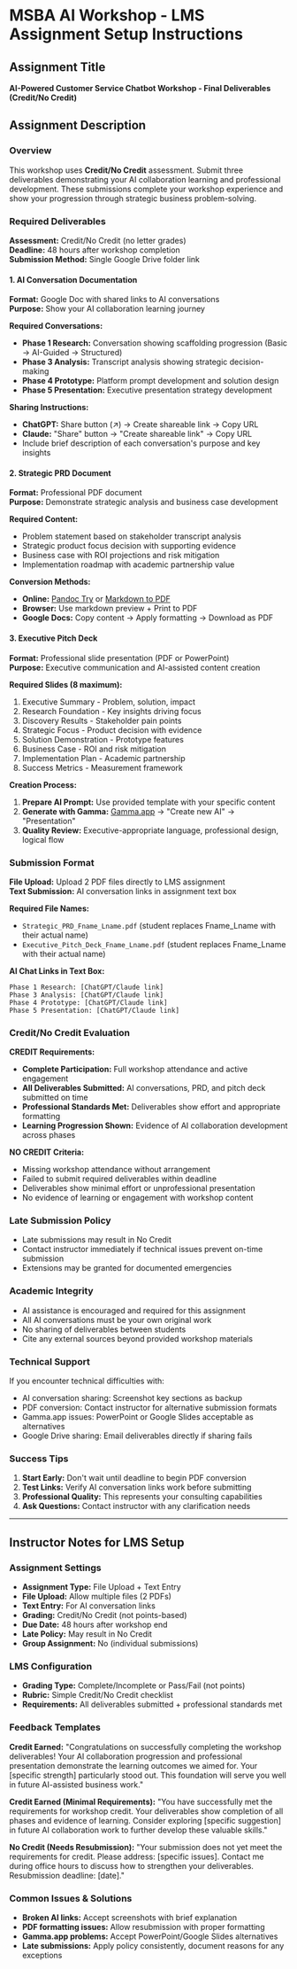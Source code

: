 # MSBA AI Workshop - LMS Assignment Setup Instructions

## Assignment Title
**AI-Powered Customer Service Chatbot Workshop - Final Deliverables (Credit/No Credit)**

## Assignment Description

### Overview
This workshop uses **Credit/No Credit** assessment. Submit three deliverables demonstrating your AI collaboration learning and professional development. These submissions complete your workshop experience and show your progression through strategic business problem-solving.

### Required Deliverables

**Assessment:** Credit/No Credit (no letter grades)  
**Deadline:** 48 hours after workshop completion  
**Submission Method:** Single Google Drive folder link

#### 1. AI Conversation Documentation
**Format:** Google Doc with shared links to AI conversations  
**Purpose:** Show your AI collaboration learning journey

**Required Conversations:**
- **Phase 1 Research:** Conversation showing scaffolding progression (Basic → AI-Guided → Structured)
- **Phase 3 Analysis:** Transcript analysis showing strategic decision-making  
- **Phase 4 Prototype:** Platform prompt development and solution design
- **Phase 5 Presentation:** Executive presentation strategy development

**Sharing Instructions:**
- **ChatGPT:** Share button (↗️) → Create shareable link → Copy URL
- **Claude:** "Share" button → "Create shareable link" → Copy URL
- Include brief description of each conversation's purpose and key insights

#### 2. Strategic PRD Document
**Format:** Professional PDF document  
**Purpose:** Demonstrate strategic analysis and business case development

**Required Content:**
- Problem statement based on stakeholder transcript analysis
- Strategic product focus decision with supporting evidence
- Business case with ROI projections and risk mitigation
- Implementation roadmap with academic partnership value

**Conversion Methods:**
- **Online:** [Pandoc Try](https://pandoc.org/try/) or [Markdown to PDF](https://md-to-pdf.fly.dev/)
- **Browser:** Use markdown preview + Print to PDF
- **Google Docs:** Copy content → Apply formatting → Download as PDF

#### 3. Executive Pitch Deck
**Format:** Professional slide presentation (PDF or PowerPoint)  
**Purpose:** Executive communication and AI-assisted content creation

**Required Slides (8 maximum):**
1. Executive Summary - Problem, solution, impact
2. Research Foundation - Key insights driving focus
3. Discovery Results - Stakeholder pain points
4. Strategic Focus - Product decision with evidence
5. Solution Demonstration - Prototype features
6. Business Case - ROI and risk mitigation
7. Implementation Plan - Academic partnership
8. Success Metrics - Measurement framework

**Creation Process:**
1. **Prepare AI Prompt:** Use provided template with your specific content
2. **Generate with Gamma:** [Gamma.app](https://gamma.app/) → "Create new AI" → "Presentation"
3. **Quality Review:** Executive-appropriate language, professional design, logical flow

### Submission Format

**File Upload:** Upload 2 PDF files directly to LMS assignment  
**Text Submission:** AI conversation links in assignment text box

**Required File Names:**
- `Strategic_PRD_Fname_Lname.pdf` (student replaces Fname_Lname with their actual name)
- `Executive_Pitch_Deck_Fname_Lname.pdf` (student replaces Fname_Lname with their actual name)

**AI Chat Links in Text Box:**
```
Phase 1 Research: [ChatGPT/Claude link]
Phase 3 Analysis: [ChatGPT/Claude link]  
Phase 4 Prototype: [ChatGPT/Claude link]
Phase 5 Presentation: [ChatGPT/Claude link]
```

### Credit/No Credit Evaluation

**CREDIT Requirements:**
- **Complete Participation:** Full workshop attendance and active engagement
- **All Deliverables Submitted:** AI conversations, PRD, and pitch deck submitted on time
- **Professional Standards Met:** Deliverables show effort and appropriate formatting
- **Learning Progression Shown:** Evidence of AI collaboration development across phases

**NO CREDIT Criteria:**
- Missing workshop attendance without arrangement
- Failed to submit required deliverables within deadline  
- Deliverables show minimal effort or unprofessional presentation
- No evidence of learning or engagement with workshop content

### Late Submission Policy
- Late submissions may result in No Credit
- Contact instructor immediately if technical issues prevent on-time submission
- Extensions may be granted for documented emergencies

### Academic Integrity
- AI assistance is encouraged and required for this assignment
- All AI conversations must be your own original work
- No sharing of deliverables between students
- Cite any external sources beyond provided workshop materials

### Technical Support
If you encounter technical difficulties with:
- AI conversation sharing: Screenshot key sections as backup
- PDF conversion: Contact instructor for alternative submission formats
- Gamma.app issues: PowerPoint or Google Slides acceptable as alternatives
- Google Drive sharing: Email deliverables directly if sharing fails

### Success Tips
1. **Start Early:** Don't wait until deadline to begin PDF conversion
2. **Test Links:** Verify AI conversation links work before submitting
3. **Professional Quality:** This represents your consulting capabilities
4. **Ask Questions:** Contact instructor with any clarification needs

---

## Instructor Notes for LMS Setup

### Assignment Settings
- **Assignment Type:** File Upload + Text Entry
- **File Upload:** Allow multiple files (2 PDFs)
- **Text Entry:** For AI conversation links  
- **Grading:** Credit/No Credit (not points-based)
- **Due Date:** 48 hours after workshop end
- **Late Policy:** May result in No Credit
- **Group Assignment:** No (individual submissions)

### LMS Configuration
- **Grading Type:** Complete/Incomplete or Pass/Fail (not points)
- **Rubric:** Simple Credit/No Credit checklist
- **Requirements:** All deliverables submitted + professional standards met

### Feedback Templates
**Credit Earned:**
"Congratulations on successfully completing the workshop deliverables! Your AI collaboration progression and professional presentation demonstrate the learning outcomes we aimed for. Your [specific strength] particularly stood out. This foundation will serve you well in future AI-assisted business work."

**Credit Earned (Minimal Requirements):**
"You have successfully met the requirements for workshop credit. Your deliverables show completion of all phases and evidence of learning. Consider exploring [specific suggestion] in future AI collaboration work to further develop these valuable skills."

**No Credit (Needs Resubmission):**
"Your submission does not yet meet the requirements for credit. Please address: [specific issues]. Contact me during office hours to discuss how to strengthen your deliverables. Resubmission deadline: [date]."

### Common Issues & Solutions
- **Broken AI links:** Accept screenshots with brief explanation
- **PDF formatting issues:** Allow resubmission with proper formatting
- **Gamma.app problems:** Accept PowerPoint/Google Slides alternatives
- **Late submissions:** Apply policy consistently, document reasons for any exceptions